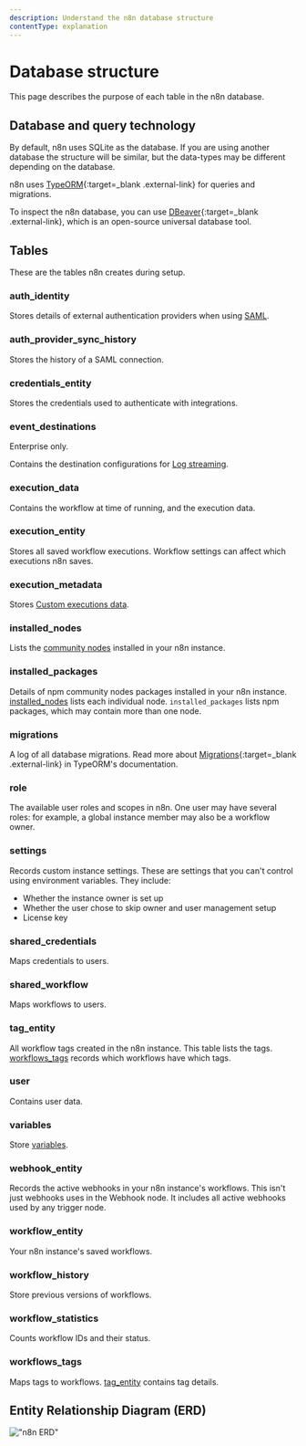 ```yaml
---
description: Understand the n8n database structure
contentType: explanation
---
```


# Database structure

This page describes the purpose of each table in the n8n database.

## Database and query technology

By default, n8n uses SQLite as the database. If you are using another database the structure will be similar, but the data-types may be different depending on the database.

n8n uses [TypeORM](https://github.com/typeorm/typeorm){:target=_blank .external-link} for queries and migrations.

To inspect the n8n database, you can use [DBeaver](https://dbeaver.io){:target=_blank .external-link}, which is an open-source universal database tool.

## Tables

These are the tables n8n creates during setup.

### auth_identity

Stores details of external authentication providers when using [SAML](/user-management/saml/).

### auth_provider_sync_history

Stores the history of a SAML connection.

### credentials_entity

Stores the credentials used to authenticate with integrations.

### event_destinations

Enterprise only.

Contains the destination configurations for [Log streaming](/log-streaming/).

### execution_data

Contains the workflow at time of running, and the execution data.

### execution_entity

Stores all saved workflow executions. Workflow settings can affect which executions n8n saves.

### execution_metadata

Stores [Custom executions data](/workflows/executions/custom-executions-data/).

### installed_nodes

Lists the [community nodes](/integrations/community-nodes/) installed in your n8n instance.

### installed_packages

Details of npm community nodes packages installed in your n8n instance. [installed_nodes](#installed_nodes) lists each individual node. `installed_packages` lists npm packages, which may contain more than one node.

### migrations

A log of all database migrations. Read more about [Migrations](https://github.com/typeorm/typeorm/blob/master/docs/migrations.md){:target=_blank .external-link} in TypeORM's documentation.

### role

The available user roles and scopes in n8n. One user may have several roles: for example, a global instance member may also be a workflow owner.

### settings

Records custom instance settings. These are settings that you can't control using environment variables. They include:

* Whether the instance owner is set up
* Whether the user chose to skip owner and user management setup
* License key

### shared_credentials

Maps credentials to users.

### shared_workflow

Maps workflows to users.

### tag_entity

All workflow tags created in the n8n instance. This table lists the tags. [workflows_tags](#workflows_tags) records which workflows have which tags.

### user

Contains user data.

### variables

Store [variables](/variables/).

### webhook_entity

Records the active webhooks in your n8n instance's workflows. This isn't just webhooks uses in the Webhook node. It includes all active webhooks used by any trigger node.

### workflow_entity

Your n8n instance's saved workflows.

### workflow_history

Store previous versions of workflows.

### workflow_statistics

Counts workflow IDs and their status.

### workflows_tags

Maps tags to workflows. [tag_entity](#tag_entity) contains tag details.

## Entity Relationship Diagram (ERD)

!["n8n ERD"](/_images/hosting/architecture/n8n-database-diagram.png)
